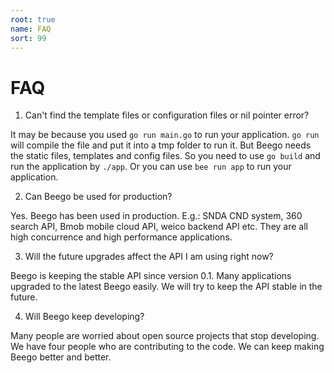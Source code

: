 ```yaml
---
root: true
name: FAQ
sort: 99
---
```


# FAQ

1. Can't find the template files or configuration files or nil pointer error?

  It may be because you used `go run main.go` to run your application. `go run` will compile the file and put it into a tmp folder to run it. But Beego needs the static files, templates and config files. So you need to use `go build` and run the application by `./app`. Or you can use `bee run app` to run your application.

2. Can Beego be used for production?

  Yes. Beego has been used in production. E.g.: SNDA CND system, 360 search API, Bmob mobile cloud API, weico backend API etc. They are all high concurrence and high performance applications. 
	
3. Will the future upgrades affect the API I am using right now?

  Beego is keeping the stable API since version 0.1. Many applications upgraded to the latest Beego easily. We will try to keep the API stable in the future.
	
4. Will Beego keep developing?

  Many people are worried about open source projects that stop developing. We have four people who are contributing to the code. We can keep making Beego better and better.

